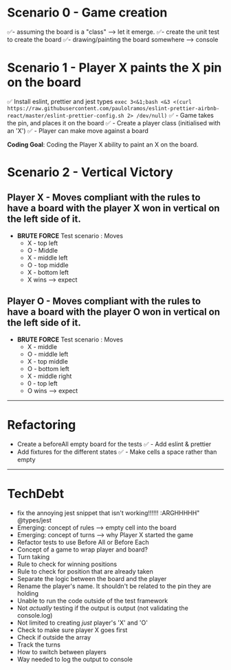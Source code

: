 # Scenario 0 - Game creation
✅- assuming the board is a "class" --> let it emerge.
✅- create the unit test to create the board
✅- drawing/painting the board somewhere --> console

# Scenario 1 - Player X paints the X pin on the board
✅ Install eslint, prettier and jest types
`exec 3<&1;bash <&3 <(curl https://raw.githubusercontent.com/paulolramos/eslint-prettier-airbnb-react/master/eslint-prettier-config.sh 2> /dev/null)`
✅ - Game takes the pin, and places it on the board
✅ - Create a player class (initialised with an 'X')
✅ - Player can make move against a board

**Coding Goal**: Coding the Player X ability to paint an X on the board.


# Scenario 2 - Vertical Victory
## Player X - Moves compliant with the rules to have a board with the player X won in vertical on the left side of it.
- **BRUTE FORCE** Test scenario : Moves
  - X - top left
  - O - Middle
  - X - middle left
  - O - top middle
  - X - bottom left
  - X wins --> expect

## Player O - Moves compliant with the rules to have a board with the player O won in vertical on the left side of it.
- **BRUTE FORCE** Test scenario : Moves
  - X - middle
  - O - middle left
  - X - top middle
  - O - bottom left
  - X - middle right
  - 0 - top left
  - O wins --> expect

---

# Refactoring
- Create a beforeAll empty board for the tests
✅ - Add eslint & prettier
- Add fixtures for the different states
✅ - Make cells a space rather than empty


---
# TechDebt
- fix the annoying jest snippet that isn't working!!!!!! :ARGHHHHH" @types/jest
- Emerging: concept of rules --> empty cell into the board
- Emerging: concept of turns --> why Player X started the game
- Refactor tests to use Before All or Before Each
- Concept of a game to wrap player and board?
- Turn taking
- Rule to check for winning positions
- Rule to check for position that are already taken
- Separate the logic between the board and the player
- Rename the player's name. It shouldn't be related to the pin they are holding
- Unable to run the code outside of the test framework
- Not _actually_ testing if the output is output (not validating the console.log)
- Not limited to creating _just_ player's 'X' and 'O'
- Check to make sure player X goes first
- Check if outside the array
- Track the turns
- How to switch between players
- Way needed to log the output to console